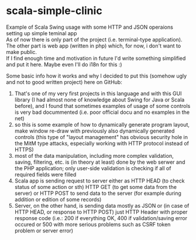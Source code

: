 scala-simple-clinic
===================

Example of Scala Swing usage with some HTTP and JSON operaions setting up simple teminal app  
As of now there is only part of the project (i.e. terminal-type application). The other part is web app (written in php) which, for now, i don't want to make public.  
If I find enough time and motivation in future I'd write something simplified and put it here. Maybe even I'll do i18n for this :)

Some basic info how it works and why I decided to put this (somehow ugly and not to good written project) here on GitHub:  
1. That's one of my very first projects in this language and with this GUI library (I had almost none of knowledge about Swing for Java or Scala before), and I found that sometimes examples of usage of some controls is very bad docummented (i.e. poor official docu and no examples in the net)  
2. so this is some example of how to dynamically generate program layout, make window re-draw with previously also dynamically generated controls (this type of "layout management" has obvious security hole in the MitM type attacks, especially working with HTTP protocol instead of HTTPS)  
3. most of the data manipulation, including more complex validation, saving, filtering, etc. is (in theory at least) done by the web serwer and the PHP application; only user-side validation is checking if all of required fields were filled  
4. Scala app is sending request to server either as HTTP HEAD (to check status of some action or sth) HTTP GET (to get some data from the server) or HTTP POST to send data to the server (for example during addition or edition of some records)  
5. Server, on the other hand, is sending data mostly as JSON or (in case of HTTP HEAD, or response to HTTP POST) just HTTP Header with proper response code (i.e.: 200 if everything OK, 400 if validation/saving error occured or 500 with more serious problems such as CSRF token problem or server error)
